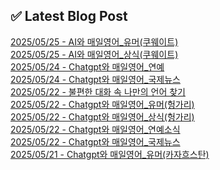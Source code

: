 
## ✅ Latest Blog Post
 
[2025/05/25 - AI와 매일영어_유머(쿠웨이트)](https://3hongstore.tistory.com/290) <br/>
[2025/05/25 - AI와 매일영어_상식(쿠웨이트)](https://3hongstore.tistory.com/289) <br/>
[2025/05/24 - Chatgpt와 매일영어_연예](https://3hongstore.tistory.com/288) <br/>
[2025/05/24 - Chatgpt와 매일영어_국제뉴스](https://3hongstore.tistory.com/287) <br/>
[2025/05/22 - 불편한 대화 속 나만의 언어 찾기](https://3hongstore.tistory.com/286) <br/>
[2025/05/22 - Chatgpt와 매일영어_유머(헝가리)](https://3hongstore.tistory.com/285) <br/>
[2025/05/22 - Chatgpt와 매일영어_상식(헝가리)](https://3hongstore.tistory.com/284) <br/>
[2025/05/22 - Chatgpt와 매일영어_연예소식](https://3hongstore.tistory.com/283) <br/>
[2025/05/22 - Chatgpt와 매일영어_국제뉴스](https://3hongstore.tistory.com/282) <br/>
[2025/05/21 - Chatgpt와 매일영어_유머(카자흐스탄)](https://3hongstore.tistory.com/281) <br/>
